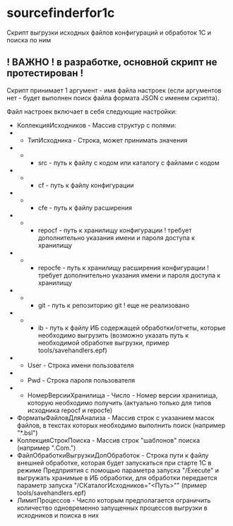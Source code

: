 # sourcefinderfor1c
Скрипт выгрузки исходных файлов конфигураций и обработок 1С и поиска по ним

## ! ВАЖНО ! в разработке, основной скрипт не протестирован !

Скрипт принимает 1 аргумент - имя файла настроек (если аргументов нет - будет выполнен поиск файла формата JSON с именем скрипта).

Файл настроек включает в себя следующие настройки:
- КоллекцияИсходников - Массив структур с полями:
- - ТипИсходника - Строка, может принимать значения
- - - src - путь к файлу с кодом или каталогу с файлами с кодом
- - - cf - путь к файлу конфигурации
- - - cfe - путь к файлу расширения
- - - repocf - путь к хранилищу конфигурации ! требует дополнительно указания имени и пароля доступа к хранилищу
- - - repocfe - путь к хранилищу расширения конфигурации ! требует дополнительно указания имени и пароля доступа к хранилищу
- - - git - путь к репозиторию git ! еще не реализовано
- - - ib - путь к файлу ИБ содержащей обработки/отчеты, которые необходимо выгрузить (возможно указать путь к необходимой обработке выгрузки, пример tools/savehandlers.epf)
- - User - Строка имени пользователя
- - Pwd - Строка пароля пользователя
- - НомерВерсииХранилища - Число - Номер версии хранилища, которую необходимо получить (актуально только для типов исходника repocf и repocfe)
- ФорматыФайловДляАнализа - Массив строк с указанием масок файлов, в текстах которых необходимо выполнить поиск (например "*.bsl")
- КоллекцияСтрокПоиска - Массив строк "шаблонов" поиска (например ".Com.")
- ФайлОбработкиВыгрузкиДопОбработок - Строка пути к файлу внешней обработке, которая будет запускаться при старте 1С в режиме Предприятия с помощью параметра запуска "/Execute" и выгружать хранимые в ИБ обработки, для обработки передается параметр запуска "/CКаталогИсходников="<Путь>"" (пример tools/savehandlers.epf)
- ЛимитПроцессов - Число которым предполагается ограничить количество одновременно запущенных процессов выгрузки в исходников и поиска в них
